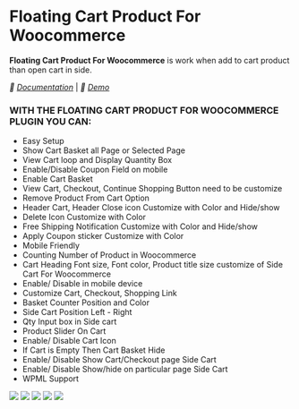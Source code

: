 <h1> Floating Cart Product For Woocommerce </h1>

<strong>Floating Cart Product For Woocommerce</strong> is work when add to cart product than open cart in side.

*🌟 [Documentation](https://www.plugin999.com/docs/floating-cart-product-for-woocommerce/)* | *🌟 [Demo](https://plugin999.com/demo/product/belt/)*

<h3> WITH THE FLOATING CART PRODUCT FOR WOOCOMMERCE PLUGIN YOU CAN: </h3>
<ul>
<li> Easy Setup</li>
<li>Show Cart Basket all Page or Selected Page</li>
<li>View Cart loop and Display Quantity Box</li>
<li>Enable/Disable Coupon Field on mobile</li>
<li>Enable Cart Basket</li>
<li>View Cart, Checkout, Continue Shopping Button need to be customize</li>
<li>Remove Product From Cart Option</li>
<li>Header Cart, Header Close icon Customize with Color and Hide/show</li>
<li>Delete Icon Customize with Color</li>
<li>Free Shipping Notification Customize with Color and Hide/show</li>
<li>Apply Coupon sticker Customize with Color</li>
<li>Mobile Friendly</li>
<li>Counting Number of Product in Woocommerce</li>
<li>Cart Heading Font size, Font color, Product title size customize of Side Cart For Woocommerce</li>
<li>Enable/ Disable in mobile device</li>
<li>Customize Cart, Checkout, Shopping Link</li>
<li>Basket Counter Position and Color</li>
<li>Side Cart Position Left - Right</li>
<li>Qty Input box in Side cart</li>
<li>Product Slider On Cart</li>
<li>Enable/ Disable Cart Icon</li>
<li>If Cart is Empty Then Cart Basket Hide</li>
<li>Enable/ Disable Show Cart/Checkout page Side Cart</li>
<li>Enable/ Disable Show/hide on particular page Side Cart</li>
<li>WPML Support</li>
</ul>


<img src="https://ps.w.org/floating-cart-product-for-woocommerce/assets/Screenshot-1.png?rev=2752536"/>
<img src="https://ps.w.org/floating-cart-product-for-woocommerce/assets/Screenshot-2.png?rev=2752536"/>
<img src="https://ps.w.org/floating-cart-product-for-woocommerce/assets/Screenshot-3.png?rev=2752536"/>
<img src="https://ps.w.org/floating-cart-product-for-woocommerce/assets/Screenshot-4.png?rev=2752536"/>
<img src="https://ps.w.org/floating-cart-product-for-woocommerce/assets/Screenshot-5.png?rev=2752536"/>
